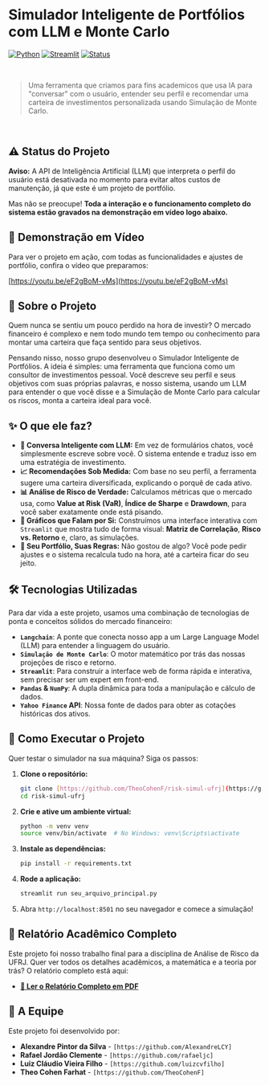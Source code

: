 # Simulador Inteligente de Portfólios com LLM e Monte Carlo

[![Python](https://img.shields.io/badge/Python-3.9%2B-blue?style=for-the-badge&logo=python)](https://www.python.org/)
[![Streamlit](https://img.shields.io/badge/Streamlit-1.25-orange?style=for-the-badge&logo=streamlit)](https://streamlit.io)
[![Status](https://img.shields.io/badge/status-concluído-green?style=for-the-badge)]()

<br>

> Uma ferramenta que criamos para fins academicos que usa IA para "conversar" com o usuário, entender seu perfil e recomendar uma carteira de investimentos personalizada usando Simulação de Monte Carlo.

<br>

## ⚠️ Status do Projeto

**Aviso:** A API de Inteligência Artificial (LLM) que interpreta o perfil do usuário está desativada no momento para evitar altos custos de manutenção, já que este é um projeto de portfólio.

Mas não se preocupe! **Toda a interação e o funcionamento completo do sistema estão gravados na demonstração em vídeo logo abaixo.**

## 🎥 Demonstração em Vídeo

Para ver o projeto em ação, com todas as funcionalidades e ajustes de portfólio, confira o vídeo que preparamos:

[https://youtu.be/eF2gBoM-vMs](https://youtu.be/eF2gBoM-vMs)

## 🎯 Sobre o Projeto

Quem nunca se sentiu um pouco perdido na hora de investir? O mercado financeiro é complexo e nem todo mundo tem tempo ou conhecimento para montar uma carteira que faça sentido para seus objetivos.

Pensando nisso, nosso grupo desenvolveu o Simulador Inteligente de Portfólios. A ideia é simples: uma ferramenta que funciona como um consultor de investimentos pessoal. Você descreve seu perfil e seus objetivos com suas próprias palavras, e nosso sistema, usando um LLM para entender o que você disse e a Simulação de Monte Carlo para calcular os riscos, monta a carteira ideal para você.

## ✨ O que ele faz?

* **🤖 Conversa Inteligente com LLM:** Em vez de formulários chatos, você simplesmente escreve sobre você. O sistema entende e traduz isso em uma estratégia de investimento.
* **📈 Recomendações Sob Medida:** Com base no seu perfil, a ferramenta sugere uma carteira diversificada, explicando o porquê de cada ativo.
* **📊 Análise de Risco de Verdade:** Calculamos métricas que o mercado usa, como **Value at Risk (VaR)**, **Índice de Sharpe** e **Drawdown**, para você saber exatamente onde está pisando.
* **🎨 Gráficos que Falam por Si:** Construímos uma interface interativa com `Streamlit` que mostra tudo de forma visual: **Matriz de Correlação**, **Risco vs. Retorno** e, claro, as simulações.
* **🔄 Seu Portfólio, Suas Regras:** Não gostou de algo? Você pode pedir ajustes e o sistema recalcula tudo na hora, até a carteira ficar do seu jeito.

## 🛠️ Tecnologias Utilizadas

Para dar vida a este projeto, usamos uma combinação de tecnologias de ponta e conceitos sólidos do mercado financeiro:

* **`Langchain`**: A ponte que conecta nosso app a um Large Language Model (LLM) para entender a linguagem do usuário.
* **`Simulação de Monte Carlo`**: O motor matemático por trás das nossas projeções de risco e retorno.
* **`Streamlit`**: Para construir a interface web de forma rápida e interativa, sem precisar ser um expert em front-end.
* **`Pandas` & `NumPy`**: A dupla dinâmica para toda a manipulação e cálculo de dados.
* **`Yahoo Finance` API**: Nossa fonte de dados para obter as cotações históricas dos ativos.

## 🚀 Como Executar o Projeto

Quer testar o simulador na sua máquina? Siga os passos:

1.  **Clone o repositório:**
    ```bash
    git clone [https://github.com/TheoCohenF/risk-simul-ufrj](https://github.com/TheoCohenF/risk-simul-ufrj)
    cd risk-simul-ufrj
    ```

2.  **Crie e ative um ambiente virtual:**
    ```bash
    python -m venv venv
    source venv/bin/activate  # No Windows: venv\Scripts\activate
    ```

3.  **Instale as dependências:**
    ```bash
    pip install -r requirements.txt
    ```

4.  **Rode a aplicação:**
    ```bash
    streamlit run seu_arquivo_principal.py
    ```

5.  Abra `http://localhost:8501` no seu navegador e comece a simulação!

## 📄 Relatório Acadêmico Completo

Este projeto foi nosso trabalho final para a disciplina de Análise de Risco da UFRJ. Quer ver todos os detalhes acadêmicos, a matemática e a teoria por trás? O relatório completo está aqui:

* **[📄 Ler o Relatório Completo em PDF](./Relatório_Análise_de_Risco.pdf)**

## 👥 A Equipe

Este projeto foi desenvolvido por:

* **Alexandre Pintor da Silva** - `[https://github.com/AlexandreLCY]`
* **Rafael Jordão Clemente** - `[https://github.com/rafaeljc]`
* **Luiz Cláudio Vieira Filho** - `[https://github.com/luizcvfilho]`
* **Theo Cohen Farhat** - `[https://github.com/TheoCohenF]`
